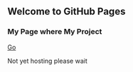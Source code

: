 ## Welcome to GitHub Pages

### My Page where My Project
[Go](https://cheonwoongshome.com)

Not yet hosting please wait
